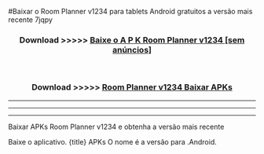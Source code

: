 #Baixar o Room Planner v1234  para tablets Android gratuitos a versão mais recente 7jqpy


<div align="center">
<h3>Download >>>>> <a href="https://pt-web.web.app/?pt= Room Planner v1234">Baixe o A P K Room Planner v1234 [sem anúncios]</a></h3><br>

<h3>Download >>>>> <a href="https://pt-web.web.app/?pt= Room Planner v1234">Room Planner v1234 Baixar APKs</a></h3>
</div>

----------------------------------------------------------

----------------------------------------------------------

----------------------------------------------------------

Baixar APKs Room Planner v1234 e obtenha a versão mais recente

Baixe o aplicativo. {title} APKs O nome é a versão para .Android.



